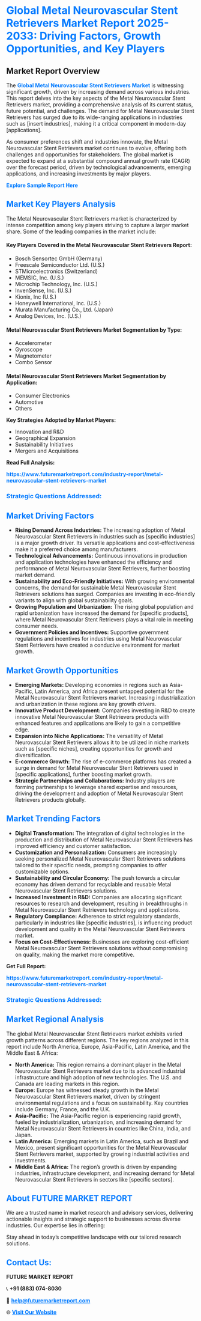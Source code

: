 <h1 style="color: #007BFF;">Global Metal Neurovascular Stent Retrievers Market Report 2025-2033: Driving Factors, Growth Opportunities, and Key Players</h1>

<section id="overview">
<h2>Market Report Overview</h2>
<p>The <a href="https://www.futuremarketreport.com/industry-report/metal-neurovascular-stent-retrievers-market" style="color: #007BFF; text-decoration: none;"><strong>Global Metal Neurovascular Stent Retrievers Market</strong></a> is witnessing significant growth, driven by increasing demand across various industries. This report delves into the key aspects of the Metal Neurovascular Stent Retrievers market, providing a comprehensive analysis of its current status, future potential, and challenges. The demand for Metal Neurovascular Stent Retrievers has surged due to its wide-ranging applications in industries such as [insert industries], making it a critical component in modern-day [applications].</p>
<p>As consumer preferences shift and industries innovate, the Metal Neurovascular Stent Retrievers market continues to evolve, offering both challenges and opportunities for stakeholders. The global market is expected to expand at a substantial compound annual growth rate (CAGR) over the forecast period, driven by technological advancements, emerging applications, and increasing investments by major players.</p>
</section>

<section id="overview">
<p><a href="https://www.futuremarketreport.com/request-sample/reportId=37248" style="color: #007BFF; text-decoration: none;"><strong>Explore Sample Report Here</strong></a></p>
</section>

<section id="key-players">
<h2 style="color: #007BFF;">Market Key Players Analysis</h2>
<p>The Metal Neurovascular Stent Retrievers market is characterized by intense competition among key players striving to capture a larger market share. Some of the leading companies in the market include:</p>
<h4>Key Players Covered in the Metal Neurovascular Stent Retrievers Report:</h4>
<ul><li>Bosch Sensortec GmbH (Germany)</li><li>Freescale Semiconductor Ltd. (U.S.)</li><li>STMicroelectronics (Switzerland)</li><li>MEMSIC, Inc. (U.S.)</li><li>Microchip Technology, Inc. (U.S.)</li><li>InvenSense, Inc. (U.S.)</li><li>Kionix, Inc (U.S.)</li><li>Honeywell International, Inc. (U.S.)</li><li>Murata Manufacturing Co., Ltd. (Japan)</li><li>Analog Devices, Inc. (U.S.)</li></ul>
<h4>Metal Neurovascular Stent Retrievers Market Segmentation by Type:</h4>
<ul><li>Accelerometer</li><li>Gyroscope</li><li>Magnetometer</li><li>Combo Sensor</li></ul>

<h4>Metal Neurovascular Stent Retrievers Market Segmentation by Application:</h4>
<ul><li>Consumer Electronics</li><li>Automotive</li><li>Others</li></ul>
<p><strong>Key Strategies Adopted by Market Players:</strong></p>
<ul>
<li>Innovation and R&D</li>
<li>Geographical Expansion</li>
<li>Sustainability Initiatives</li>
<li>Mergers and Acquisitions</li>
</ul>
</section>

<section>
<p><strong>Read Full Analysis: </strong></p><a href="https://www.futuremarketreport.com/industry-report/metal-neurovascular-stent-retrievers-market" style="color: #007BFF; text-decoration: none;"><strong>https://www.futuremarketreport.com/industry-report/metal-neurovascular-stent-retrievers-market</strong></a>
<h3 style="color: #007BFF;">Strategic Questions Addressed:</h3>
</section>

<section id="driving-factors">
<h2 style="color: #007BFF;">Market Driving Factors</h2>
<ul>
<li><strong>Rising Demand Across Industries:</strong> The increasing adoption of Metal Neurovascular Stent Retrievers in industries such as [specific industries] is a major growth driver. Its versatile applications and cost-effectiveness make it a preferred choice among manufacturers.</li>
<li><strong>Technological Advancements:</strong> Continuous innovations in production and application technologies have enhanced the efficiency and performance of Metal Neurovascular Stent Retrievers, further boosting market demand.</li>
<li><strong>Sustainability and Eco-Friendly Initiatives:</strong> With growing environmental concerns, the demand for sustainable Metal Neurovascular Stent Retrievers solutions has surged. Companies are investing in eco-friendly variants to align with global sustainability goals.</li>
<li><strong>Growing Population and Urbanization:</strong> The rising global population and rapid urbanization have increased the demand for [specific products], where Metal Neurovascular Stent Retrievers plays a vital role in meeting consumer needs.</li>
<li><strong>Government Policies and Incentives:</strong> Supportive government regulations and incentives for industries using Metal Neurovascular Stent Retrievers have created a conducive environment for market growth.</li>
</ul>
</section>

<section id="growth-opportunities">
<h2 style="color: #007BFF;">Market Growth Opportunities</h2>
<ul>
<li><strong>Emerging Markets:</strong> Developing economies in regions such as Asia-Pacific, Latin America, and Africa present untapped potential for the Metal Neurovascular Stent Retrievers market. Increasing industrialization and urbanization in these regions are key growth drivers.</li>
<li><strong>Innovative Product Development:</strong> Companies investing in R&D to create innovative Metal Neurovascular Stent Retrievers products with enhanced features and applications are likely to gain a competitive edge.</li>
<li><strong>Expansion into Niche Applications:</strong> The versatility of Metal Neurovascular Stent Retrievers allows it to be utilized in niche markets such as [specific niches], creating opportunities for growth and diversification.</li>
<li><strong>E-commerce Growth:</strong> The rise of e-commerce platforms has created a surge in demand for Metal Neurovascular Stent Retrievers used in [specific applications], further boosting market growth.</li>
<li><strong>Strategic Partnerships and Collaborations:</strong> Industry players are forming partnerships to leverage shared expertise and resources, driving the development and adoption of Metal Neurovascular Stent Retrievers products globally.</li>
</ul>
</section>

<section id="trending-factors">
<h2 style="color: #007BFF;">Market Trending Factors</h2>
<ul>
<li><strong>Digital Transformation:</strong> The integration of digital technologies in the production and distribution of Metal Neurovascular Stent Retrievers has improved efficiency and customer satisfaction.</li>
<li><strong>Customization and Personalization:</strong> Consumers are increasingly seeking personalized Metal Neurovascular Stent Retrievers solutions tailored to their specific needs, prompting companies to offer customizable options.</li>
<li><strong>Sustainability and Circular Economy:</strong> The push towards a circular economy has driven demand for recyclable and reusable Metal Neurovascular Stent Retrievers solutions.</li>
<li><strong>Increased Investment in R&D:</strong> Companies are allocating significant resources to research and development, resulting in breakthroughs in Metal Neurovascular Stent Retrievers technology and applications.</li>
<li><strong>Regulatory Compliance:</strong> Adherence to strict regulatory standards, particularly in industries like [specific industries], is influencing product development and quality in the Metal Neurovascular Stent Retrievers market.</li>
<li><strong>Focus on Cost-Effectiveness:</strong> Businesses are exploring cost-efficient Metal Neurovascular Stent Retrievers solutions without compromising on quality, making the market more competitive.</li>
</ul>
</section>

<section>
<p><strong>Get Full Report: </strong></p><a href="https://www.futuremarketreport.com/industry-report/metal-neurovascular-stent-retrievers-market" style="color: #007BFF; text-decoration: none;"><strong>https://www.futuremarketreport.com/industry-report/metal-neurovascular-stent-retrievers-market</strong></a>
<h3 style="color: #007BFF;">Strategic Questions Addressed:</h3>
</section>


<section id="regional-analysis">
<h2 style="color: #007BFF;">Market Regional Analysis</h2>
<p>The global Metal Neurovascular Stent Retrievers market exhibits varied growth patterns across different regions. The key regions analyzed in this report include North America, Europe, Asia-Pacific, Latin America, and the Middle East & Africa:</p>
<ul>
<li><strong>North America:</strong> This region remains a dominant player in the Metal Neurovascular Stent Retrievers market due to its advanced industrial infrastructure and high adoption of new technologies. The U.S. and Canada are leading markets in this region.</li>
<li><strong>Europe:</strong> Europe has witnessed steady growth in the Metal Neurovascular Stent Retrievers market, driven by stringent environmental regulations and a focus on sustainability. Key countries include Germany, France, and the U.K.</li>
<li><strong>Asia-Pacific:</strong> The Asia-Pacific region is experiencing rapid growth, fueled by industrialization, urbanization, and increasing demand for Metal Neurovascular Stent Retrievers in countries like China, India, and Japan.</li>
<li><strong>Latin America:</strong> Emerging markets in Latin America, such as Brazil and Mexico, present significant opportunities for the Metal Neurovascular Stent Retrievers market, supported by growing industrial activities and investments.</li>
<li><strong>Middle East & Africa:</strong> The region’s growth is driven by expanding industries, infrastructure development, and increasing demand for Metal Neurovascular Stent Retrievers in sectors like [specific sectors].</li>
</ul>
</section>

<footer>
<h2 style="color: #007BFF;">About FUTURE MARKET REPORT</h2>
<p>We are a trusted name in market research and advisory services, delivering actionable insights and strategic support to businesses across diverse industries. Our expertise lies in offering:</p>

<p>Stay ahead in today’s competitive landscape with our tailored research solutions.</p>

<h2 style="color: #007BFF;">Contact Us:</h2>
<p><strong>FUTURE MARKET REPORT</strong></p>
<p>📞 <strong>+91 (883) 074-8030</strong></p>
<p>📧 <strong><a href="mailto:help@futuremarketreport.com" style="color: #007BFF;">help@futuremarketreport.com</a></strong></p>
<p>🌐 <strong><a href="https://www.futuremarketreport.com/" style="color: #007BFF;">Visit Our Website</a></strong></p>
</footer>